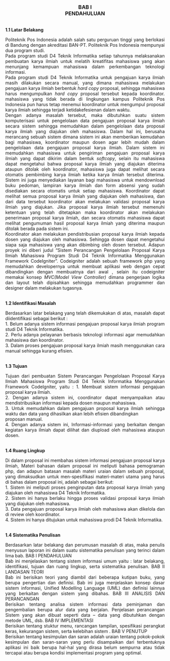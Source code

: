 <h3 align="center"> BAB I <br> 
PENDAHULUAN </h3>
<br>
<b>1.1	Latar Belakang </b>
<p align="justify">
Politeknik Pos Indonesia adalah salah satu perguruan tinggi yang berlokasi di Bandung dengan akreditasi BAN-PT. Politeknik Pos Indonesia mempunyai dua program studi. 
<br>
Pada program studi D4 Teknik Informatika setiap tahunnya melaksanakan pembuatan karya ilmiah untuk melatih kreatifitas mahasiswa yang akan menunjang kemampuan mahasiswa dalam perkembangan teknologi informasi.<br>
Pada program studi D4 Teknik Informatika untuk pengajuan karya ilmiah masih dilakukan secara manual, yang dimana mahasiswa melakukan pengajuan karya ilmiah berbentuk <i>hard copy</i> proposal, sehingga mahasiswa harus mengumpulkan <i>hard copy</i> proposal tersebut kepada koordinator. mahasiswa yang tidak berada di lingkungan kampus Politeknik Pos Indonesia pun harus tetap menemui koordinator untuk mengumpul proposal karya ilmiah sehingga terjadi ketidakefesienan dalam waktu. 
<br>Dengan adanya masalah tersebut, maka dibutuhkan suatu sistem komputerisasi untuk pengelolaan data pengajuan proposal karya ilmiah secara sistem  sehingga memudahkan dalam pengelolaan data proposal karya ilmiah yang diajukan oleh mahasiswa. Dalam hal ini, berusaha merancang sebuah sistem dimana sistem ini akan memberikan kemudahan bagi mahasiswa, koordinator maupun dosen agar lebih mudah dalam pengelolaan data pengajuan proposal karya ilmiah. Dalam sistem ini memudahkan mahasiswa untuk pengiriman pengajuan proposal karya ilmiah yang dapat dikirim dalam bentuk <i>softcopy</i>, selain itu mahasiswa dapat mengetahui bahwa proposal karya ilmiah yang diajukan diterima ataupun ditolak oleh koordinator, mahasiswa juga dapat melihat secara otomatis pembimbing karya ilmiah ketika karya ilmiah tersebut diterima. Sistem ini juga menyediakan layanan bagi mahasiswa untuk mendownload buku pedoman, lampiran karya ilmiah dan form absensi yang sudah disediakan secara otomatis untuk setiap mahasiswa. Koordinator dapat melihat semua proposal karya ilmiah yang diajukan oleh mahasiswa, dan dari data tersebut koordinator akan melakukan validasi proposal karya ilmiah yang diajukan. Jika proposal karya ilmiah tersebut memenuhi ketentuan yang telah ditetapkan maka koordinator akan melakukan penerimaan proposal karya ilmiah, dan secara otomatis mahasiswa dapat melihat pengumuman hasil proposal karya ilmiah yang diterima maupun ditolak berada pada sistem ini.
<br>Koordinator akan melakukan pendistribusian proposal karya ilmiah kepada dosen yang diajukan oleh mahasiswa. Sehingga dosen dapat mengetahui siapa saja mahasiswa yang akan dibimbing oleh dosen tersebut. Adapun proyek ini diberi judul “Sistem Perancangan Pengelolaan Proposal Karya Ilmiah Mahasiswa Program Studi D4 Teknik Informatika Menggunakan Framework CodeIgniter”. Codeigniter adalah sebuah framework php yang memudahkan developernya untuk membuat aplikasi web dengan cepat dibandingkan dengan membuatnya dari awal , selain itu codeigniter memakai konsep <i> MVC(Model View Controller) </i> dimana pengerjaan logika dan layout telah dipisahkan sehingga memudahkan programmer dan designer dalam melakukan tugasnya.
</p>
<br>
<b>1.2	Identifikasi Masalah </b>
<p align="justify">
Berdasarkan latar belakang yang telah dikemukakan di atas, masalah dapat  diidentifikasi sebagai berikut : <br>
1.	Belum adanya sistem informasi pengajuan proposal karya ilmiah program studi D4 Teknik Informatika. <br>
2.	Perlu adanya pelayanan berbasis teknologi informasi agar memudahkan mahasiswa dan koordinator. <br>
3.	Dalam proses pengajuan proposal karya ilmiah masih menggunakan cara manual sehingga kurang efisien.
 </p>
 <br><b>1.3	Tujuan</b>
<p align="justify">
Tujuan dari pembuatan Sistem Perancangan Pengelolaan Proposal Karya Ilmiah Mahasiswa Program Studi D4 Teknik Informatika Menggunakan Framework CodeIgniter, yaitu :
1.	Membuat sistem informasi pengajuan proposal karya ilmiah.<br>
2.	Dengan adanya sistem ini, coordinator dapat menyampaikan atau mendistribusikan informasi kepada dosen maupun mahasiswa.<br>
3.	Untuk memudahkan dalam pengajuan proposal karya ilmiah sehingga waktu dan data yang dihasilkan akan lebih efisien dibandingkan<br> proposan manual. <br>
4.	Dengan adanya sistem ini, Informasi-informasi yang berkaitan dengan kegiatan karya ilmiah dapat dilihat dan diupload oleh mahasiswa ataupun dosen.
</p>
<br><b>1.4  Ruang Lingkup</b>
<p align="justify">
Di dalam proposal ini membahas sistem informasi pengajuan proposal karya ilmiah, Materi bahasan dalam proposal ini meliputi bahasa pemograman php, dan adapun batasan masalah materi uraian dalam sebuah proposal, yang dimaksudkan untuk men-spesifikasi materi-materi utama yang harus di bahas dalam proposal ini, adalah sebagai berikut: <br>
1.	Sistem ini meliputi proses penginputan data proposal karya ilmiah   yang diajukan oleh mahasiswa D4 Teknik Informatika. <br>
2.	Sistem ini hanya berlaku hingga proses validasi proposal karya ilmiah yang diajukan oleh mahasiswa.<br>
3.	Data pengajuan proposal karya ilmiah oleh mahasiswa akan dikelola dan di review oleh koordinator.<br>
4.	Sistem ini hanya ditujukan untuk mahasiswa prodi D4 Teknik Informatika.
</p>
<br><b>1.4  Sistematika Penulisan</b>
<p align="justify">
Berdasarkan latar belakang dan perumusan masalah di atas, maka penulis menyusun laporan ini dalam suatu sistematika penulisan yang terinci dalam lima bab.
BAB I PENDAHULUAN <br>
Bab ini menjelaskan tentang sistem informasi umum yaitu : latar belakang, identifikasi, tujuan dan ruang lingkup, serta sistematika penulisan.
BAB II LANDASAN TEORI <br>
Bab ini berisikan teori yang diambil dari beberapa kutipan buku, yang berupa pengertian dan definisi. Bab ini juga menjelaskan konsep dasar sistem informasi, Unified Modelling Language (UML) dan definisi lainnya yang berkaitan dengan sistem yang dibahas.
BAB III ANALISIS DAN PERANCANGAN<br>
Berisikan tentang analisa sistem informasi data peminjaman dan pengembalian berupa alur data yang berjalan. Penjelasan perancangan Sistem yang akan dibuat seperti data – data yang dibutuhkan dengan metode UML, dsb.
BAB IV IMPLEMENTASI<br>
Berisikan tentang stuktur menu, rancangan tampilan, spesifikasi perangkat keras, kekurangan sistem, serta kelebihan sistem .
BAB V PENUTUP<br>
Berisikan tentang kesimpulan dan saran adalah uraian tentang pokok-pokok kesimpulan dan saran-saran yang perlu disampaikan dari terbentuknya aplikasi ini baik berupa hal-hal yang dirasa belum sempurna atau tidak tercapai atau berupa kondisi implementasi program yang optimal.
